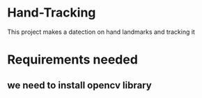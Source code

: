 # Hand-Tracking
This project makes a datection on hand landmarks and tracking it
# Requirements needed
<h2>we need to install opencv library </h2>




















